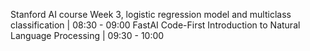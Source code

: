 Stanford AI course Week 3, logistic regression model and multiclass classification | 08:30 - 09:00
FastAI Code-First Introduction to Natural Language Processing | 09:30 - 10:00